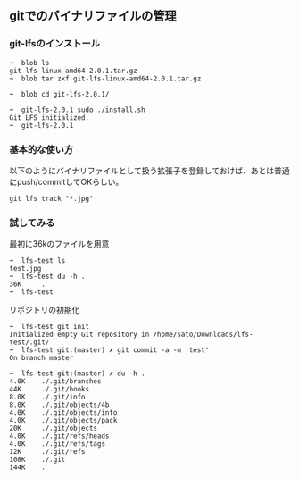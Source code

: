 gitでのバイナリファイルの管理
----------------------------------------


### git-lfsのインストール

```
➜  blob ls
git-lfs-linux-amd64-2.0.1.tar.gz
➜  blob tar zxf git-lfs-linux-amd64-2.0.1.tar.gz 
```

```
➜  blob cd git-lfs-2.0.1/

➜  git-lfs-2.0.1 sudo ./install.sh 
Git LFS initialized.
➜  git-lfs-2.0.1 
```

### 基本的な使い方

以下のようにバイナリファイルとして扱う拡張子を登録しておけば、あとは普通にpush/commitしてOKらしい。

```
git lfs track "*.jpg"
```

### 試してみる

最初に36kのファイルを用意

```
➜  lfs-test ls
test.jpg
➜  lfs-test du -h .
36K     .
➜  lfs-test 
```


リポジトリの初期化

```
➜  lfs-test git init
Initialized empty Git repository in /home/sato/Downloads/lfs-test/.git/
➜  lfs-test git:(master) ✗ git commit -a -m 'test'
On branch master
```


```
➜  lfs-test git:(master) ✗ du -h .
4.0K    ./.git/branches
44K     ./.git/hooks
8.0K    ./.git/info
8.0K    ./.git/objects/4b
4.0K    ./.git/objects/info
4.0K    ./.git/objects/pack
20K     ./.git/objects
4.0K    ./.git/refs/heads
4.0K    ./.git/refs/tags
12K     ./.git/refs
108K    ./.git
144K    .
```
